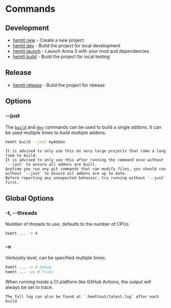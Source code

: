 # Commands

## Development

- [hemtt new](./new.md) - Create a new project
- [hemtt dev](./dev.md) - Build the project for local development
- [hemtt launch](./launch.md) - Launch Arma 3 with your mod and dependencies
- [hemtt build](./build.md) - Build the project for local testing

## Release

- [hemtt release](./release.md) - Build the project for release

## Options

### --just

The [`build`](./build.md) and [`dev`](./dev.md) commands can be used to build a single addons. It can be used multiple times to build multiple addons.

```bash
hemtt build --just myAddon
```

```admonish danger
It is advised to only use this on very large projects that take a long time to build.
It is advised to only use this after running the command once without `--just` to ensure all addons are built.
Anytime you run any git commands that can modify files, you should run without `--just` to ensure all addons are up to date.
Before reporting any unexpected behavior, try running without `--just` first.
```

## Global Options

### -t, --threads

Number of threads to use, defaults to the number of CPUs.

```bash
hemtt ... -t 4
```

### -v

Verbosity level, can be specified multiple times.

```bash
hemtt ... -v # Debug
hemtt ... -vv # Trace
```

When running inside a CI platform like GitHub Actions, the output will always be set to trace.

```admonish note
The full log can also be found at `.hemttout/latest.log` after each build
```
